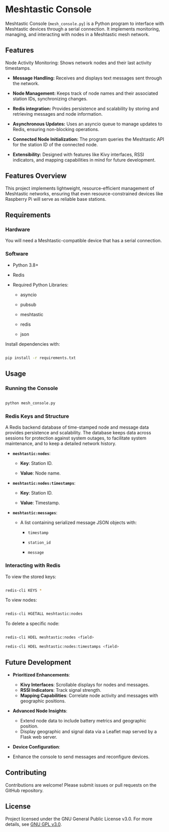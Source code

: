 # Meshtastic Console

Meshtastic Console (`mesh_console.py`) is a Python program to interface with Meshtastic devices through a serial connection. It implements monitoring, managing, and interacting with nodes in a Meshtastic mesh network. 

## Features

Node Activity Monitoring: Shows network nodes and their last activity timestamps.

- **Message Handling:** Receives and displays text messages sent through the network.

- **Node Management:** Keeps track of node names and their associated station IDs, synchronizing changes.

- **Redis integration:** Provides persistence and scalability by storing and retrieving messages and node information.

- **Asynchronous Updates:** Uses an asyncio queue to manage updates to Redis, ensuring non-blocking operations.

- **Connected Node Initialization:** The program queries the Meshtastic API for the station ID of the connected node.

- **Extensibility:** Designed with features like Kivy interfaces, RSSI indicators, and mapping capabilities in mind for future development.

## Features Overview

This project implements lightweight, resource-efficient management of Meshtastic networks, ensuring that even resource-constrained devices like Raspberry Pi will serve as reliable base stations.

## Requirements

### Hardware

You will need a Meshtastic-compatible device that has a serial connection.

### Software

- Python 3.8+

- Redis

- Required Python Libraries:

  - asyncio

  - pubsub

  - meshtastic

  - redis

  - json

Install dependencies with:

```bash

pip install -r requirements.txt

```

## Usage

### Running the Console

```bash

python mesh_console.py

```

### Redis Keys and Structure

A Redis backend database of time-stamped node and message data provides persistence and scalability. The database keeps data across sessions for protection against system outages, to facilitate system maintenance, and to keep a detailed network history. 

- **`meshtastic:nodes`**:

  - **Key**: Station ID.

  - **Value**: Node name.

- **`meshtastic:nodes:timestamps`**:

  - **Key**: Station ID.

  - **Value**: Timestamp.

- **`meshtastic:messages`**:

  - A list containing serialized message JSON objects with:

    - `timestamp`

    - `station_id`

    - `message`

### Interacting with Redis

To view the stored keys:

```bash

redis-cli KEYS *

```

To view nodes:

```bash

redis-cli HGETALL meshtastic:nodes

```

To delete a specific node:

```bash

redis-cli HDEL meshtastic:nodes <field>

redis-cli HDEL meshtastic:nodes:timestamps <field>

```

## Future Development

- **Prioritized Enhancements**:
  - **Kivy Interfaces**: Scrollable displays for nodes and messages.
  - **RSSI Indicators**: Track signal strength.
  - **Mapping Capabilities**: Correlate node activity and messages with geographic positions.

- **Advanced Node Insights**:
  - Extend node data to include battery metrics and geographic position.
  - Display geographic and signal data via a Leaflet map served by a Flask web server.

- **Device Configuration**: 
- Enhance the console to send messages and reconfigure devices.

## Contributing

Contributions are welcome! Please submit issues or pull requests on the GitHub repository.

## License

Project licensed under the GNU General Public License v3.0. For more details, see [GNU GPL v3.0](https://www.gnu.org/licenses/gpl-3.0.html).


